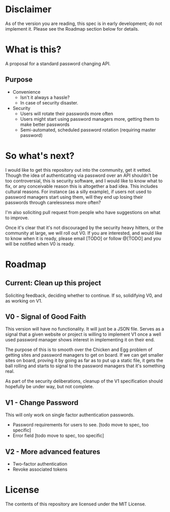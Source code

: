 # Disclaimer

As of the version you are reading, this spec is in early development; do not implement it. Please see the Roadmap section below for details.

# What is this?

A proposal for a standard password changing API.

## Purpose

* Convenience
    * Isn't it always a hassle?
    * In case of security disaster.
* Security 
    * Users will rotate their passwords more often
    * Users might start using password managers more, getting them to make better passwords
    * Semi-automated, scheduled password rotation (requiring master password)

# So what's next?

I would like to get this repository out into the community, get it vetted. Though the idea of authenticating via password over an API shouldn't be too controversial, this is security software, and I would like to know what to fix, or any conceivable reason this is altogether a bad idea. This includes cultural reasons. For instance (as a silly example), if users not used to password managers start using them, will they end up losing their passwords through carelessness more often?

I'm also soliciting pull request from people who have suggestions on what to improve. 

Once it's clear that it's not discouraged by the security heavy hitters, or the community at large, we will roll out V0. If you are interested, and would like to know when it is ready, please email [TODO] or follow @[TODO] and you will be notified when V0 is ready.

# Roadmap

## **Current**: Clean up this project

Soliciting feedback, deciding whether to continue. If so, solidifying V0, and as working on V1.

## V0 - Signal of Good Faith

This version will have no functionality. It will just be a JSON file. Serves as a signal that a given website or project is willing to implement V1 once a well used password manager shows interest in implementing it on their end.

The purpose of this is to smooth over the Chicken and Egg problem of getting sites and password managers to get on board. If we can get smaller sites on board, proving it by going as far as to put up a static file, it gets the ball rolling and starts to signal to the password managers that it's something real.

As part of the security deliberations, cleanup of the V1 specification should hopefully be under way, but not complete.

## V1 - Change Password

This will only work on single factor authentication passwords.

* Password requirements for users to see. [todo move to spec, too specific]
* Error field [todo move to spec, too specific]

## V2 - More advanced features

* Two-factor authentication
* Revoke associated tokens

# License

The contents of this repository are licensed under the MIT License.
